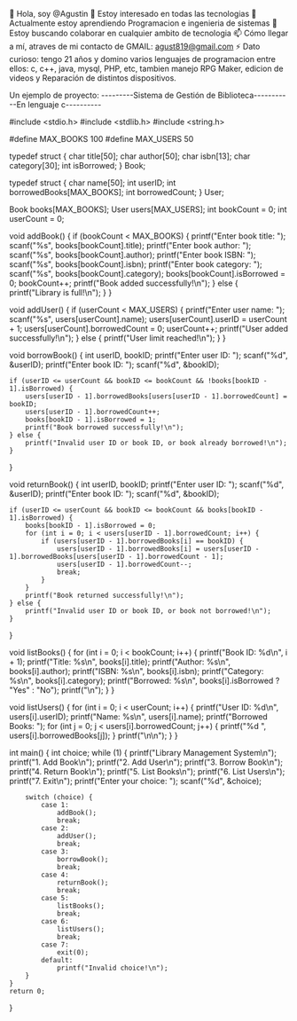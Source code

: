 👋 Hola, soy @Agustin
👀 Estoy interesado en todas las tecnologias
🌱 Actualmente estoy aprendiendo Programacion e ingenieria de sistemas
💞️ Estoy buscando colaborar en cualquier ambito de tecnologia
📫 Cómo llegar a mí, atraves de mi contacto de GMAIL: agust819@gmail.com
⚡ Dato curioso: tengo 21 años y domino varios lenguajes de programacion entre ellos:
c, c++, java, mysql, PHP, etc, tambien manejo RPG Maker, edicion de videos y Reparación de distintos dispositivos. 

Un ejemplo de proyecto:
---------Sistema de Gestión de Biblioteca-----------En lenguaje c----------

#include <stdio.h>
#include <stdlib.h>
#include <string.h>

#define MAX_BOOKS 100
#define MAX_USERS 50

typedef struct {
    char title[50];
    char author[50];
    char isbn[13];
    char category[30];
    int isBorrowed;
} Book;

typedef struct {
    char name[50];
    int userID;
    int borrowedBooks[MAX_BOOKS];
    int borrowedCount;
} User;

Book books[MAX_BOOKS];
User users[MAX_USERS];
int bookCount = 0;
int userCount = 0;

void addBook() {
    if (bookCount < MAX_BOOKS) {
        printf("Enter book title: ");
        scanf("%s", books[bookCount].title);
        printf("Enter book author: ");
        scanf("%s", books[bookCount].author);
        printf("Enter book ISBN: ");
        scanf("%s", books[bookCount].isbn);
        printf("Enter book category: ");
        scanf("%s", books[bookCount].category);
        books[bookCount].isBorrowed = 0;
        bookCount++;
        printf("Book added successfully!\n");
    } else {
        printf("Library is full!\n");
    }
}

void addUser() {
    if (userCount < MAX_USERS) {
        printf("Enter user name: ");
        scanf("%s", users[userCount].name);
        users[userCount].userID = userCount + 1;
        users[userCount].borrowedCount = 0;
        userCount++;
        printf("User added successfully!\n");
    } else {
        printf("User limit reached!\n");
    }
}

void borrowBook() {
    int userID, bookID;
    printf("Enter user ID: ");
    scanf("%d", &userID);
    printf("Enter book ID: ");
    scanf("%d", &bookID);

    if (userID <= userCount && bookID <= bookCount && !books[bookID - 1].isBorrowed) {
        users[userID - 1].borrowedBooks[users[userID - 1].borrowedCount] = bookID;
        users[userID - 1].borrowedCount++;
        books[bookID - 1].isBorrowed = 1;
        printf("Book borrowed successfully!\n");
    } else {
        printf("Invalid user ID or book ID, or book already borrowed!\n");
    }
}

void returnBook() {
    int userID, bookID;
    printf("Enter user ID: ");
    scanf("%d", &userID);
    printf("Enter book ID: ");
    scanf("%d", &bookID);

    if (userID <= userCount && bookID <= bookCount && books[bookID - 1].isBorrowed) {
        books[bookID - 1].isBorrowed = 0;
        for (int i = 0; i < users[userID - 1].borrowedCount; i++) {
            if (users[userID - 1].borrowedBooks[i] == bookID) {
                users[userID - 1].borrowedBooks[i] = users[userID - 1].borrowedBooks[users[userID - 1].borrowedCount - 1];
                users[userID - 1].borrowedCount--;
                break;
            }
        }
        printf("Book returned successfully!\n");
    } else {
        printf("Invalid user ID or book ID, or book not borrowed!\n");
    }
}

void listBooks() {
    for (int i = 0; i < bookCount; i++) {
        printf("Book ID: %d\n", i + 1);
        printf("Title: %s\n", books[i].title);
        printf("Author: %s\n", books[i].author);
        printf("ISBN: %s\n", books[i].isbn);
        printf("Category: %s\n", books[i].category);
        printf("Borrowed: %s\n", books[i].isBorrowed ? "Yes" : "No");
        printf("\n");
    }
}

void listUsers() {
    for (int i = 0; i < userCount; i++) {
        printf("User ID: %d\n", users[i].userID);
        printf("Name: %s\n", users[i].name);
        printf("Borrowed Books: ");
        for (int j = 0; j < users[i].borrowedCount; j++) {
            printf("%d ", users[i].borrowedBooks[j]);
        }
        printf("\n\n");
    }
}

int main() {
    int choice;
    while (1) {
        printf("Library Management System\n");
        printf("1. Add Book\n");
        printf("2. Add User\n");
        printf("3. Borrow Book\n");
        printf("4. Return Book\n");
        printf("5. List Books\n");
        printf("6. List Users\n");
        printf("7. Exit\n");
        printf("Enter your choice: ");
        scanf("%d", &choice);

        switch (choice) {
            case 1:
                addBook();
                break;
            case 2:
                addUser();
                break;
            case 3:
                borrowBook();
                break;
            case 4:
                returnBook();
                break;
            case 5:
                listBooks();
                break;
            case 6:
                listUsers();
                break;
            case 7:
                exit(0);
            default:
                printf("Invalid choice!\n");
        }
    }
    return 0;
}
